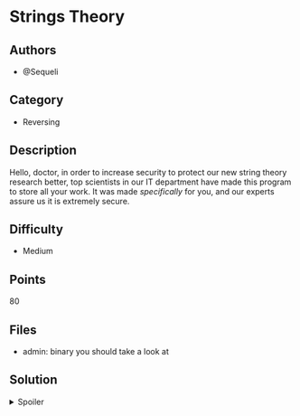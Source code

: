 # Strings Theory

## Authors

- @Sequeli

## Category

- Reversing

## Description

Hello, doctor, in order to increase security to protect our new string theory research better,
top scientists in our IT department have made this program to store all your work.
It was made _specifically_ for you, and our experts assure us it is extremely secure.

## Difficulty

- Medium

## Points

80

## Files

- admin: binary you should take a look at

## Solution

<details>
<summary>Spoiler</summary>

### Idea

Use `strings` to find the username and password "hidden" inside the binary

### Walkthrough

Looking at a binary can be intmidating at first, especially if you haven't worked with them before.
But I hope I put in "string" enough times in the challenge to be a clue.

The program drops you into a login console, if you enter a random password, you can't get in.

```
Welcome to the super secret admin console. Hope I don't need to remind you to keep the company's research on string theory secret
To proceed, enter your username: sequeli
Password: super_hackah
Invalid password. Your mind just hasn't been the same since the electro-shock, has it??
```

Now that you know what it does, you want to do some static analysis on it.

1. To start with, use the `file` command to look at the type of file:

   ```
   admin: ELF 32-bit LSB shared object, Intel 80386, version 1 (SYSV), dynamically linked, interpreter /lib/ld-linux.so.2, for GNU/Linux 3.2.0, BuildID[sha1]=d540456874e608289134bc3c4664b11a05465935, not stripped
   ```

   It might look complicated, but all it means is that its a 32-bit C program.

### **(fix this up, but essentially, use strings to look stuff inside the data section)**

2. Then, see if there's any hidden data in the file look using `strings`. You should see some suspicious strings:

   ```
   The_Admin
   tHis_-PaSSw0rD_iS_Super-sEcURe_I_swear
   ```

3. When you put these in as your username and password, you're in!

The C file should be in the repository if you want to have a look **(insert link here)**.

### Flag

`OWEEK{57R1rN95_15_N1C3_8U7_hav3-y0u_7R13d_radAR3}`

</details>
